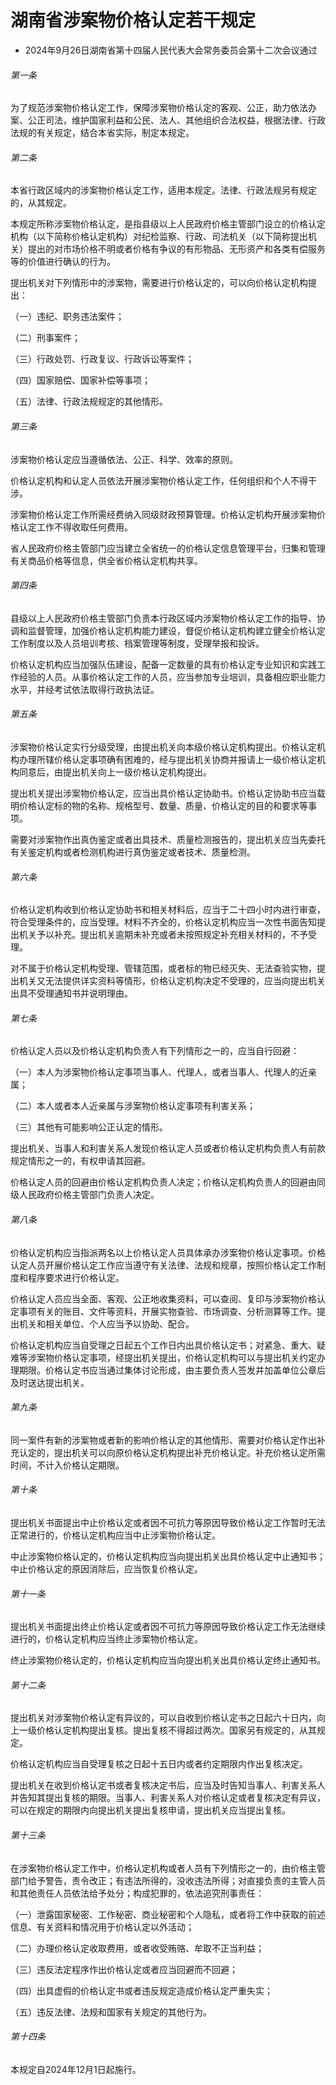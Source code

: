 # 湖南省涉案物价格认定若干规定

- 2024年9月26日湖南省第十四届人民代表大会常务委员会第十二次会议通过

<!-- INFO END -->

###### 第一条

为了规范涉案物价格认定工作，保障涉案物价格认定的客观、公正，助力依法办案、公正司法，维护国家利益和公民、法人、其他组织合法权益，根据法律、行政法规的有关规定，结合本省实际，制定本规定。

###### 第二条

本省行政区域内的涉案物价格认定工作，适用本规定。法律、行政法规另有规定的，从其规定。

本规定所称涉案物价格认定，是指县级以上人民政府价格主管部门设立的价格认定机构（以下简称价格认定机构）对纪检监察、行政、司法机关（以下简称提出机关）提出的对市场价格不明或者价格有争议的有形物品、无形资产和各类有偿服务等的价值进行确认的行为。

提出机关对下列情形中的涉案物，需要进行价格认定的，可以向价格认定机构提出：

（一）违纪、职务违法案件；

（二）刑事案件；

（三）行政处罚、行政复议、行政诉讼等案件；

（四）国家赔偿、国家补偿等事项；

（五）法律、行政法规规定的其他情形。

###### 第三条

涉案物价格认定应当遵循依法、公正、科学、效率的原则。

价格认定机构和认定人员依法开展涉案物价格认定工作，任何组织和个人不得干涉。

涉案物价格认定工作所需经费纳入同级财政预算管理。价格认定机构开展涉案物价格认定工作不得收取任何费用。

省人民政府价格主管部门应当建立全省统一的价格认定信息管理平台，归集和管理有关商品价格等信息，供全省价格认定机构共享。

###### 第四条

县级以上人民政府价格主管部门负责本行政区域内涉案物价格认定工作的指导、协调和监督管理，加强价格认定机构能力建设，督促价格认定机构建立健全价格认定工作制度以及人员培训考核、档案管理等制度，受理举报和投诉。

价格认定机构应当加强队伍建设，配备一定数量的具有价格认定专业知识和实践工作经验的人员。从事价格认定工作的人员，应当参加专业培训，具备相应职业能力水平，并经考试依法取得行政执法证。

###### 第五条

涉案物价格认定实行分级受理，由提出机关向本级价格认定机构提出。价格认定机构办理所辖价格认定事项确有困难的，经与提出机关协商并报请上一级价格认定机构同意后，由提出机关向上一级价格认定机构提出。

提出机关提出涉案物价格认定，应当出具价格认定协助书。价格认定协助书应当载明价格认定标的物的名称、规格型号、数量、质量、价格认定的目的和要求等事项。

需要对涉案物作出真伪鉴定或者出具技术、质量检测报告的，提出机关应当先委托有关鉴定机构或者检测机构进行真伪鉴定或者技术、质量检测。

###### 第六条

价格认定机构收到价格认定协助书和相关材料后，应当于二十四小时内进行审查，符合受理条件的，应当受理。材料不齐全的，价格认定机构应当一次性书面告知提出机关予以补充。提出机关逾期未补充或者未按照规定补充相关材料的，不予受理。

对不属于价格认定机构受理、管辖范围，或者标的物已经灭失、无法查验实物，提出机关又无法提供详实资料等情形，价格认定机构决定不受理的，应当向提出机关出具不受理通知书并说明理由。

###### 第七条

价格认定人员以及价格认定机构负责人有下列情形之一的，应当自行回避：

（一）本人为涉案物价格认定事项当事人、代理人，或者当事人、代理人的近亲属；

（二）本人或者本人近亲属与涉案物价格认定事项有利害关系；

（三）其他有可能影响公正认定的情形。

提出机关、当事人和利害关系人发现价格认定人员或者价格认定机构负责人有前款规定情形之一的，有权申请其回避。

价格认定人员的回避由价格认定机构负责人决定；价格认定机构负责人的回避由同级人民政府价格主管部门负责人决定。

###### 第八条

价格认定机构应当指派两名以上价格认定人员具体承办涉案物价格认定事项。价格认定人员开展价格认定工作应当遵守有关法律、法规和规章，按照价格认定工作制度和程序要求进行价格认定。

价格认定人员应当全面、客观、公正地收集资料，可以查阅、复印与涉案物价格认定事项有关的账目、文件等资料，开展实物查验、市场调查、分析测算等工作。提出机关和相关单位、个人应当予以协助、配合。

价格认定机构应当自受理之日起五个工作日内出具价格认定书；对紧急、重大、疑难等涉案物价格认定事项，经提出机关提出，价格认定机构可以与提出机关约定办理期限。价格认定书应当通过集体讨论形成，由主要负责人签发并加盖单位公章后及时送达提出机关。

###### 第九条

同一案件有新的涉案物或者新的影响价格认定的其他情形、需要对价格认定作出补充认定的，提出机关可以向原价格认定机构提出补充价格认定。补充价格认定所需时间，不计入价格认定期限。

###### 第十条

提出机关书面提出中止价格认定或者因不可抗力等原因导致价格认定工作暂时无法正常进行的，价格认定机构应当中止涉案物价格认定。

中止涉案物价格认定的，价格认定机构应当向提出机关出具价格认定中止通知书；中止价格认定的原因消除后，应当恢复价格认定。

###### 第十一条

提出机关书面提出终止价格认定或者因不可抗力等原因导致价格认定工作无法继续进行的，价格认定机构应当终止涉案物价格认定。

终止涉案物价格认定的，价格认定机构应当向提出机关出具价格认定终止通知书。

###### 第十二条

提出机关对涉案物价格认定有异议的，可以自收到价格认定书之日起六十日内，向上一级价格认定机构提出复核。提出复核不得超过两次。国家另有规定的，从其规定。

价格认定机构应当自受理复核之日起十五日内或者约定期限内作出复核决定。

提出机关在收到价格认定书或者复核决定书后，应当及时告知当事人、利害关系人并告知其提出复核的期限。当事人、利害关系人对价格认定或者复核决定有异议，可以在规定的期限内向提出机关提出复核申请，提出机关应当提出复核。

###### 第十三条

在涉案物价格认定工作中，价格认定机构或者人员有下列情形之一的，由价格主管部门给予警告，责令改正；有违法所得的，没收违法所得；对直接负责的主管人员和其他责任人员依法给予处分；构成犯罪的，依法追究刑事责任：

（一）泄露国家秘密、工作秘密、商业秘密和个人隐私，或者将工作中获取的前述信息、有关资料和情况用于价格认定以外活动；

（二）办理价格认定收取费用，或者收受贿赂、牟取不正当利益；

（三）违反法定程序作出价格认定或者应当回避而不回避；

（四）出具虚假的价格认定书或者违反规定造成价格认定严重失实；

（五）违反法律、法规和国家有关规定的其他行为。

###### 第十四条

本规定自2024年12月1日起施行。
